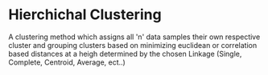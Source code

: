 # Hierchichal Clustering

A clustering method which assigns all 'n' data samples their own respective cluster and grouping clusters based on minimizing euclidean or correlation based distances at a heigh determined by the chosen Linkage (Single, Complete, Centroid, Average, ect..)
